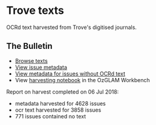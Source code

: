 # Trove texts

OCRd text harvested from Trove's digitised journals.

## The Bulletin

* [Browse texts](Bulletin/text)
* [View issue metadata](Bulletin/bulletin_issues.csv)
* [View metadata for issues without OCRd text](Bulletin/bulletin_issues_empty.csv)
* View [harvesting notebook](https://github.com/wragge/ozglam-workbench/blob/master/Trove/Cookbook/Harvesting-data-from-the-Bulletin.ipynb) in the OzGLAM Workbench

Report on harvest completed on 06 Jul 2018:

* metadata harvested for 4628 issues
* ocr text harvested for 3858 issues
* 771 issues contained no text
